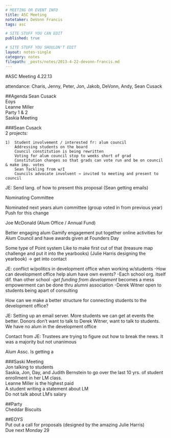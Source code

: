 ```yaml
---
# MEETING OR EVENT INFO
title: ASC Meeting
notetaker: DeVonn Francis
tags: asc

# SITE STUFF YOU CAN EDIT
published: true

# SITE STUFF YOU SHOULDN'T EDIT
layout: notes-single
category: notes
filepath: _posts/notes/2013-4-22-devonn-francis.md
---
```


#ASC Meeting 4.22.13

attendance: Charis, Jenny, Peter, Jon, Jakob, DeVonn, Andy, Sean Cusack

##Agenda
Sean Cusack  
Eoys  
Leanne Miller  
Party 1 & 2  
Saskia Meeting  

###Sean Cusack  
2 projects:

	1)  Student involvement / interested fr: alum council    
		Addressing students on the board  
		Council constitution is being rewritten  
		Voting for alum council stop to weeks short of grad  
		Constitution changes so that grads can vote run and be on council & make imp. votes    
	 	Sean Tackling from w/I 
		Councils advocate involvent → invited to meeting and present to council

JE: Send lang. of how to present this proposal
(Sean getting emails)

Nominating Committee

Nominated next years alum committee (group voted in from previous year)
Push for this change

Joe McDonald (Alum Office / Annual Fund) 

Better engaging alum 
Gamify engagement put together online activities for Alum Council and have awards given at Founders Day

Some type of Point system
Like to make first cut of that (treasure map challenge and put it into the yearbooks)
(Julie Harris designing the yearbook) → get into contact

JE: conflict w/politics in development office when working w/students
     	-How can development office help alum have own events?
	-Each school org. itself dif. than other school
	-*get funding from development* becomes a mess empowerment can be done thru alumni association
	-Derek Witner open to students being apart of consulting
	
How can we make a better structure for connecting students to the development office?

JE:	Setting up an email server. More students we can get at events the better. 
    Donors don’t want to talk to Derek Witner, want to talk to students. 
    We have no alum in the development office

Contact from JE: Trustees are trying to figure out how to break the news. It was a majority but not unanimous  

Alum Assc. Is getting a   


###Saski Meeting  
Jon talking to students  
Saskia, Jon, Day, and Judith Bernstein to go over the last 10 yrs. of student enrollment in her LM class.  
Leanne Miller is the highest paid  
A student writing a statement about LM  
Do not talk about LM’s salary  

##Party  
Cheddar Biscuits  

##EOYS  
Put out a call for proposals (designed by the amazing Julie Harris)  
Due next Monday 29  
